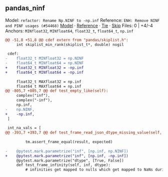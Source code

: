 ## pandas_ninf
Model: `refactor: Rename Np.NINF to -np.inf`
Reference: `ENH: Remove NINF and PINF usages (#54468)`
[Model](https://script.google.com/macros/s/AKfycbwr_vEK2da4tzmnJy-LHrKdu90GrZlfblXpNmwskDrR3w4BxMHWEJxRIqw9VPyPSgCz/exec?id=pandas_ninf&choice=model) · [Reference](https://script.google.com/macros/s/AKfycbwr_vEK2da4tzmnJy-LHrKdu90GrZlfblXpNmwskDrR3w4BxMHWEJxRIqw9VPyPSgCz/exec?id=pandas_ninf&choice=reference) · [Tie](https://script.google.com/macros/s/AKfycbwr_vEK2da4tzmnJy-LHrKdu90GrZlfblXpNmwskDrR3w4BxMHWEJxRIqw9VPyPSgCz/exec?id=pandas_ninf&choice=tie) · [Skip](https://script.google.com/macros/s/AKfycbwr_vEK2da4tzmnJy-LHrKdu90GrZlfblXpNmwskDrR3w4BxMHWEJxRIqw9VPyPSgCz/exec?id=pandas_ninf&choice=skip)
Files: 0 | +4/-4
Anchors: `MINfloat32`, `MINfloat64`, `float32_t`, `float64_t`, `np.inf`

```diff
@@ -51,8 +51,8 @@ cdef extern from "pandas/skiplist.h":
     int skiplist_min_rank(skiplist_t*, double) nogil
 
 cdef:
-    float32_t MINfloat32 = np.NINF
-    float64_t MINfloat64 = np.NINF
+    float32_t MINfloat32 = -np.inf
+    float64_t MINfloat64 = -np.inf
 
     float32_t MAXfloat32 = np.inf
     float64_t MAXfloat64 = np.inf
@@ -805,7 +805,7 @@ def test_empty_like(self):
     complex("inf"),
     complex("-inf"),
     np.inf,
-    np.NINF,
+    -np.inf,
 ]
 
 int_na_vals = [
@@ -393,7 +393,7 @@ def test_frame_read_json_dtype_missing_value(self, dtype):
 
         tm.assert_frame_equal(result, expected)
 
-    @pytest.mark.parametrize("inf", [np.inf, np.NINF])
+    @pytest.mark.parametrize("inf", [np.inf, -np.inf])
     @pytest.mark.parametrize("dtype", [True, False])
     def test_frame_infinity(self, inf, dtype):
         # infinities get mapped to nulls which get mapped to NaNs during
```